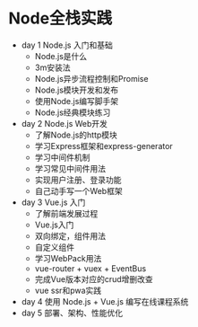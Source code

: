 # Node全栈实践

- day 1 Node.js 入门和基础
  - Node.js是什么
  - 3m安装法
  - Node.js异步流程控制和Promise
  - Node.js模块开发和发布
  - 使用Node.js编写脚手架
  - Node.js经典模块练习
- day 2 Node.js Web开发
  - 了解Node.js的http模块
  - 学习Express框架和express-generator
  - 学习中间件机制
  - 学习常见中间件用法
  - 实现用户注册、登录功能
  - 自己动手写一个Web框架
- day 3 Vue.js 入门
  - 了解前端发展过程
  - Vue.js入门
  - 双向绑定，组件用法
  - 自定义组件
  - 学习WebPack用法
  - vue-router + vuex + EventBus
  - 完成Vue版本对应的crud增删改查
  - vue ssr和pwa实践
- day 4 使用 Node.js + Vue.js 编写在线课程系统
- day 5 部署、架构、性能优化


